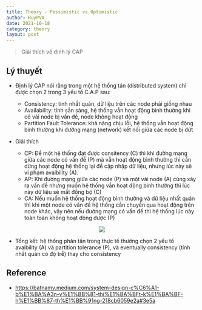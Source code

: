 ```yaml
---
title: Theory - Pessimistic vs Optimistic
author: HuyPVA
date: 2021-10-18
category: theory
layout: post
---
```


> Giải thích về định lý CAP

## Lý thuyết

- Định lý CAP nói rằng trong một hệ thống tán (distributed system) chỉ được chọn 2 trong 3 yếu tố C.A.P sau:
    - Consistency: tính nhất quán, dữ liệu trên các node phải giống nhau
    - Availability: tính sẵn sàng, hệ thống vẫn hoạt động bình thường khi có vài node bị vấn đề, node không hoạt động
    - Partition Fault Tolerance: khả năng chịu lỗi, hệ thống vẫn hoạt động bình thường khi đường mạng (network) kết nối giữa các node bị đứt 

- Giải thích
    - CP: Để một hệ thống đạt được consitency (C) thì khi đường mạng giữa các node có vấn đề (P) mà vẫn hoạt động bình thường thì cần dừng hoạt động hệ thống lại để cập nhập dữ liệu, nhưng lúc này sẽ vi phạm avaibility (A).
    - AP: Khi đường mạng giữa các node (P) và một vài node (A) cùng xảy ra vấn đề nhưng muốn hệ thống vẫn hoạt động bình thường thì lúc này dữ liệu sẽ mất đồng bộ (C)
    - CA: Nếu muốn hệ thống hoạt động bình thường và dữ liệu nhất quán thì khi một node có vấn đề hệ thống cần chuyển qua hoạt động trên node khác, vậy nên nếu đường mạng có vấn đề thì hệ thống lúc này toàn toàn không hoạt động được (P)

<div align="center">
    <img src="../assets/images/theory/CAP.png"/>
</div>

- Tổng kết: hệ thống phân tấn trong thực tế thường chọn 2 yếu tố avaibility (A) và partition tolerance (P), và eventually consistency (tính nhất quán có độ trễ) thay cho consistency

## Reference
- https://batnamv.medium.com/system-design-c%C6%A1-b%E1%BA%A3n-v%E1%BB%81-thi%E1%BA%BFt-k%E1%BA%BF-h%E1%BB%87-th%E1%BB%91ng-218cb6059e2a#3e5a